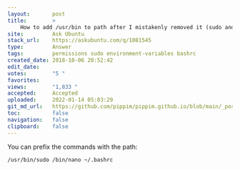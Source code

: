 ```yaml
---
layout:       post
title:        >
    How to add ∕usr∕bin to path after I mistakenly removed it (sudo and nano are no longer in path)
site:         Ask Ubuntu
stack_url:    https://askubuntu.com/q/1081545
type:         Answer
tags:         permissions sudo environment-variables bashrc
created_date: 2018-10-06 20:52:42
edit_date:    
votes:        "5 "
favorites:    
views:        "1,833 "
accepted:     Accepted
uploaded:     2022-01-14 05:03:29
git_md_url:   https://github.com/pippim/pippim.github.io/blob/main/_posts/2018/2018-10-06-How-to-add-^usr^bin-to-path-after-I-mistakenly-removed-it-(sudo-and-nano-are-no-longer-in-path).md
toc:          false
navigation:   false
clipboard:    false
---
```


You can prefix the commands with the path:

``` 
/usr/bin/sudo /bin/nano ~/.bashrc

```
